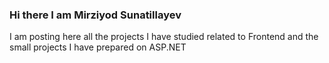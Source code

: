 ### Hi there  I am Mirziyod Sunatillayev      
I am posting here all the projects I have studied related to Frontend and the small projects I have prepared on ASP.NET
